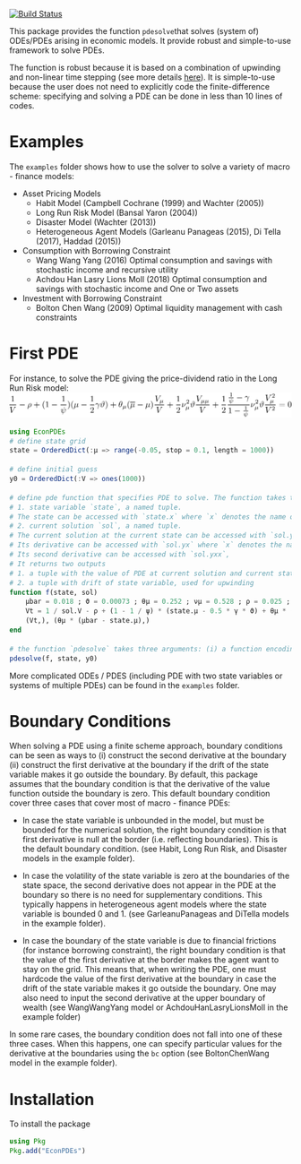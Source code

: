 [![Build Status](https://travis-ci.org/matthieugomez/EconPDEs.jl.svg?branch=master)](https://travis-ci.org/matthieugomez/EconPDEs.jl)


This package provides the function `pdesolve`that solves (system of) ODEs/PDEs arising in economic models. It provide robust and simple-to-use framework to solve PDEs. 

The function is robust because it is based on a combination of upwinding and non-linear time stepping (see more details [here](https://github.com/matthieugomez/EconPDEs.jl/blob/master/src/details.pdf)). It is simple-to-use because the user does not need to explicitly code the finite-difference scheme: specifying and solving a PDE can be done in less than 10 lines of codes.

# Examples

The `examples` folder shows how to use the solver to solve a variety of macro - finance models:
- Asset Pricing Models
	- Habit Model (Campbell Cochrane (1999) and Wachter (2005))
	- Long Run Risk Model (Bansal Yaron (2004))
	- Disaster Model (Wachter (2013))
	- Heterogeneous Agent Models (Garleanu Panageas (2015), Di Tella (2017), Haddad (2015))
- Consumption with Borrowing Constraint
    - Wang Wang Yang (2016) Optimal consumption and savings with stochastic income and recursive utility
    - Achdou Han Lasry Lions Moll (2018) Optimal consumption and savings with stochastic income and One or Two assets
- Investment with Borrowing Constraint
	- Bolton Chen Wang (2009) Optimal liquidity management with cash constraints


# First PDE

For instance, to solve the PDE giving the price-dividend ratio in the Long Run Risk model:
<img src="img/by.png">

```julia
using EconPDEs
# define state grid
state = OrderedDict(:μ => range(-0.05, stop = 0.1, length = 1000))

# define initial guess
y0 = OrderedDict(:V => ones(1000))

# define pde function that specifies PDE to solve. The function takes two arguments:
# 1. state variable `state`, a named tuple. 
# The state can be accessed with `state.x` where `x` denotes the name of the state variable.
# 2. current solution `sol`, a named tuple. 
# The current solution at the current state can be accessed with `sol.y` where `y` denotes the name of initial guess. 
# Its derivative can be accessed with `sol.yx` where `x` denotes the name of state variable.
# Its second derivative can be accessed with `sol.yxx`,
# It returns two outputs
# 1. a tuple with the value of PDE at current solution and current state 
# 2. a tuple with drift of state variable, used for upwinding 
function f(state, sol)
	μbar = 0.018 ; ϑ = 0.00073 ; θμ = 0.252 ; νμ = 0.528 ; ρ = 0.025 ; ψ = 1.5 ; γ = 7.5
	Vt = 1 / sol.V - ρ + (1 - 1 / ψ) * (state.μ - 0.5 * γ * ϑ) + θμ * (μbar - state.μ) * sol.Vμ / sol.V + 0.5 * νμ^2 * ϑ * sol.Vμμ / sol.V + 0.5 * (1 / ψ - γ) / (1- 1 / ψ) * νμ^2 *  ϑ * sol.Vμ^2/sol.V^2
	(Vt,), (θμ * (μbar - state.μ),)
end

# the function `pdesolve` takes three arguments: (i) a function encoding the ode / pde (ii) a state grid corresponding to a discretized version of the state space (iii) an initial guess for the array(s) to solve for. 
pdesolve(f, state, y0)
```

More complicated ODEs / PDES (including PDE with two state variables or systems of multiple PDEs) can be found in the `examples` folder. 


# Boundary Conditions
When solving a PDE using a finite scheme approach, boundary conditions can be seen as ways to (i) construct the second derivative at the boundary (ii) construct the first derivative at the boundary if the drift of the state variable makes it go outside the boundary. By default, this package assumes that the boundary condition is that the derivative of the value function outside the boundary is zero. This default boundary condition cover three cases that cover most of macro - finance PDEs:

- In case the state variable is unbounded in the model, but must be bounded for the numerical solution, the right boundary condition is that first derivative is null at the border (i.e. reflecting boundaries). This is the default boundary condition. (see Habit, Long Run Risk, and Disaster models in the example folder).

- In case the volatility of the state variable is zero at the boundaries of the state space, the second derivative does not appear in the PDE at the boundary so there is no need for supplementary conditions. This typically happens in heterogeneous agent models where the state variable is bounded 0 and 1. (see GarleanuPanageas and DiTella models in the example folder).

- In case the boundary of the state variable is due to financial frictions (for instance borrowing constraint), the right boundary condition is that the value of the first derivative at the border makes the agent want to stay on the grid. This means that, when writing the PDE, one must hardcode the value of the first derivative at the boundary in case the drift of the state variable makes it go outside the boundary. One may also need to input the second derivative at the upper boundary of wealth (see WangWangYang model or AchdouHanLasryLionsMoll in the example folder)

In some rare cases,  the boundary condition does not fall into one of these three cases. When this happens, one can specify particular values for the derivative at the boundaries using the `bc` option (see BoltonChenWang model in the example folder).

# Installation

To install the package
```julia
using Pkg
Pkg.add("EconPDEs")
```

